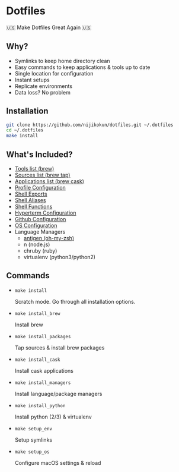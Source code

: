 # Dotfiles

🇺🇸 Make Dotfiles Great Again 🇺🇸

## Why?

- Symlinks to keep home directory clean
- Easy commands to keep applications & tools up to date
- Single location for configuration
- Instant setups
- Replicate environments
- Data loss? No problem

## Installation

```bash
git clone https://github.com/nijikokun/dotfiles.git ~/.dotfiles
cd ~/.dotfiles
make install
```

## What's Included?

- [Tools list (brew)](packages)
- [Sources list (brew tap)](taps)
- [Applications list (brew cask)](casks)
- [Profile Configuration](profile)
- [Shell Exports](exports)
- [Shell Aliases](aliases)
- [Shell Functions](functions)
- [Hyperterm Configuration](hyper.js)
- [Github Configuration](gitconfig)
- [OS Configuration](macos)
- Language Managers
  - [antigen (oh-my-zsh)](antigen)
  - n (node.js)
  - chruby (ruby)
  - virtualenv (python3/python2)

## Commands

- `make install`

  Scratch mode. Go through all installation options.

- `make install_brew`

	Install brew

- `make install_packages`

	Tap sources & install brew packages

- `make install_cask`

	Install cask applications

- `make install_managers`

	Install language/package managers

- `make install_python`

	Install python (2/3) & virtualenv

- `make setup_env`

	Setup symlinks

- `make setup_os`

	Configure macOS settings & reload